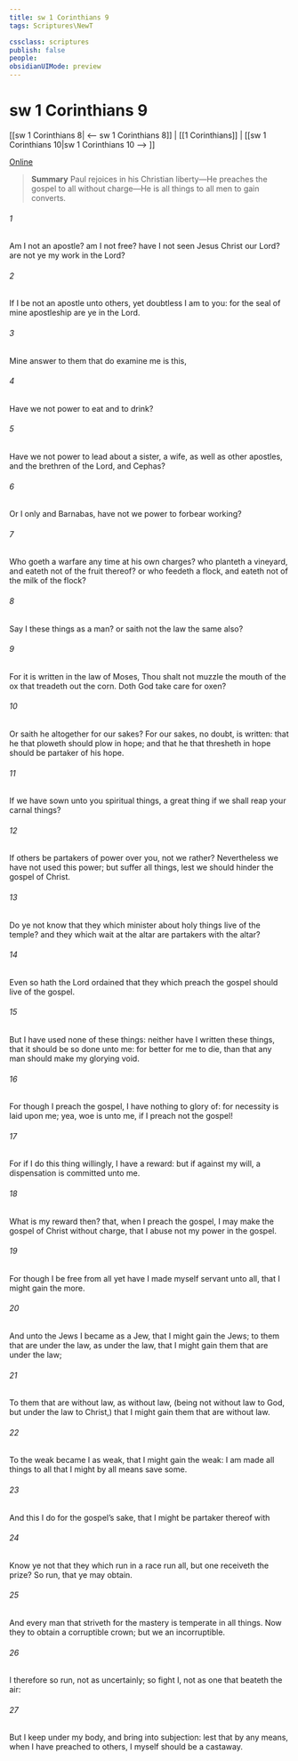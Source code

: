 ```yaml
---
title: sw 1 Corinthians 9
tags: Scriptures\NewT

cssclass: scriptures
publish: false
people:
obsidianUIMode: preview
---
```


# sw 1 Corinthians 9
[[sw 1 Corinthians 8| <-- sw 1 Corinthians 8]] | [[1 Corinthians]] | [[sw 1 Corinthians 10|sw 1 Corinthians 10 --> ]]

[Online](https://churchofjesuschrist.org/study/scriptures/nt/1-cor/9?lang=eng)

> __Summary__
Paul rejoices in his Christian liberty—He preaches the gospel to all without charge—He is all things to all men to gain converts.

###### 1 
Am I not an apostle? am I not free? have I not seen Jesus Christ our Lord? are not ye my work in the Lord?

###### 2 
If I be not an apostle unto others, yet doubtless I am to you: for the seal of mine apostleship are ye in the Lord.

###### 3 
Mine answer to them that do examine me is this,

###### 4 
Have we not power to eat and to drink?

###### 5 
Have we not power to lead about a sister, a wife, as well as other apostles, and  the brethren of the Lord, and Cephas?

###### 6 
Or I only and Barnabas, have not we power to forbear working?

###### 7 
Who goeth a warfare any time at his own charges? who planteth a vineyard, and eateth not of the fruit thereof? or who feedeth a flock, and eateth not of the milk of the flock?

###### 8 
Say I these things as a man? or saith not the law the same also?

###### 9 
For it is written in the law of Moses, Thou shalt not muzzle the mouth of the ox that treadeth out the corn. Doth God take care for oxen?

###### 10 
Or saith he  altogether for our sakes? For our sakes, no doubt,  is written: that he that ploweth should plow in hope; and that he that thresheth in hope should be partaker of his hope.

###### 11 
If we have sown unto you spiritual things,  a great thing if we shall reap your carnal things?

###### 12 
If others be partakers of  power over you,  not we rather? Nevertheless we have not used this power; but suffer all things, lest we should hinder the gospel of Christ.

###### 13 
Do ye not know that they which minister about holy things live  of the temple? and they which wait at the altar are partakers with the altar?

###### 14 
Even so hath the Lord ordained that they which preach the gospel should live of the gospel.

###### 15 
But I have used none of these things: neither have I written these things, that it should be so done unto me: for  better for me to die, than that any man should make my glorying void.

###### 16 
For though I preach the gospel, I have nothing to glory of: for necessity is laid upon me; yea, woe is unto me, if I preach not the gospel!

###### 17 
For if I do this thing willingly, I have a reward: but if against my will, a dispensation  is committed unto me.

###### 18 
What is my reward then?  that, when I preach the gospel, I may make the gospel of Christ without charge, that I abuse not my power in the gospel.

###### 19 
For though I be free from all  yet have I made myself servant unto all, that I might gain the more.

###### 20 
And unto the Jews I became as a Jew, that I might gain the Jews; to them that are under the law, as under the law, that I might gain them that are under the law;

###### 21 
To them that are without law, as without law, (being not without law to God, but under the law to Christ,) that I might gain them that are without law.

###### 22 
To the weak became I as weak, that I might gain the weak: I am made all things to all  that I might by all means save some.

###### 23 
And this I do for the gospel’s sake, that I might be partaker thereof with 

###### 24 
Know ye not that they which run in a race run all, but one receiveth the prize? So run, that ye may obtain.

###### 25 
And every man that striveth for the mastery is temperate in all things. Now they  to obtain a corruptible crown; but we an incorruptible.

###### 26 
I therefore so run, not as uncertainly; so fight I, not as one that beateth the air:

###### 27 
But I keep under my body, and bring  into subjection: lest that by any means, when I have preached to others, I myself should be a castaway.

